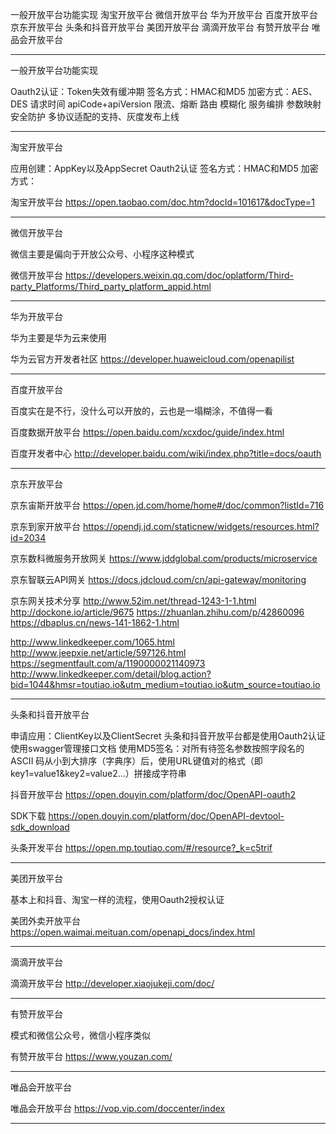 一般开放平台功能实现
淘宝开放平台
微信开放平台
华为开放平台
百度开放平台
京东开放平台
头条和抖音开放平台
美团开放平台
滴滴开放平台
有赞开放平台
唯品会开放平台




---------------------------------------------------------------------------------------------------------------------    

一般开放平台功能实现

Oauth2认证：Token失效有缓冲期
签名方式：HMAC和MD5
加密方式：AES、DES
请求时间
apiCode+apiVersion
限流、熔断
路由
模糊化
服务编排
参数映射
安全防护
多协议适配的支持、灰度发布上线



---------------------------------------------------------------------------------------------------------------------    
淘宝开放平台

应用创建：AppKey以及AppSecret
Oauth2认证
签名方式：HMAC和MD5
加密方式：


淘宝开放平台
https://open.taobao.com/doc.htm?docId=101617&docType=1



---------------------------------------------------------------------------------------------------------------------    
微信开放平台


微信主要是偏向于开放公众号、小程序这种模式



微信开放平台
https://developers.weixin.qq.com/doc/oplatform/Third-party_Platforms/Third_party_platform_appid.html

---------------------------------------------------------------------------------------------------------------------    

华为开放平台

华为主要是华为云来使用


华为云官方开发者社区
https://developer.huaweicloud.com/openapilist


---------------------------------------------------------------------------------------------------------------------    

百度开放平台

百度实在是不行，没什么可以开放的，云也是一塌糊涂，不值得一看


百度数据开放平台
https://open.baidu.com/xcxdoc/guide/index.html



百度开发者中心
http://developer.baidu.com/wiki/index.php?title=docs/oauth

---------------------------------------------------------------------------------------------------------------------    

京东开放平台

京东宙斯开放平台
https://open.jd.com/home/home#/doc/common?listId=716


京东到家开放平台
https://opendj.jd.com/staticnew/widgets/resources.html?id=2034

京东数科微服务开放网关
https://www.jddglobal.com/products/microservice

京东智联云API网关
https://docs.jdcloud.com/cn/api-gateway/monitoring



京东网关技术分享
http://www.52im.net/thread-1243-1-1.html
http://dockone.io/article/9675
https://zhuanlan.zhihu.com/p/42860096
https://dbaplus.cn/news-141-1862-1.html

http://www.linkedkeeper.com/1065.html
http://www.jeepxie.net/article/597126.html
https://segmentfault.com/a/1190000021140973
http://www.linkedkeeper.com/detail/blog.action?bid=1044&hmsr=toutiao.io&utm_medium=toutiao.io&utm_source=toutiao.io



---------------------------------------------------------------------------------------------------------------------    

头条和抖音开放平台

申请应用：ClientKey以及ClientSecret
头条和抖音开放平台都是使用Oauth2认证
使用swagger管理接口文档
使用MD5签名：对所有待签名参数按照字段名的ASCII 码从小到大排序（字典序）后，使用URL键值对的格式（即key1=value1&key2=value2…）拼接成字符串



抖音开放平台
https://open.douyin.com/platform/doc/OpenAPI-oauth2

SDK下载
https://open.douyin.com/platform/doc/OpenAPI-devtool-sdk_download


头条开发平台
https://open.mp.toutiao.com/#/resource?_k=c5trif


---------------------------------------------------------------------------------------------------------------------    

美团开放平台

基本上和抖音、淘宝一样的流程，使用Oauth2授权认证


美团外卖开放平台
https://open.waimai.meituan.com/openapi_docs/index.html



--------------------------------------------------------------------------------------------------------------------- 
滴滴开放平台


滴滴开放平台
http://developer.xiaojukeji.com/doc/



---------------------------------------------------------------------------------------------------------------------    

有赞开放平台


模式和微信公众号，微信小程序类似


有赞开放平台
https://www.youzan.com/


---------------------------------------------------------------------------------------------------------------------    
唯品会开放平台


唯品会开放平台
https://vop.vip.com/doccenter/index


---------------------------------------------------------------------------------------------------------------------    


